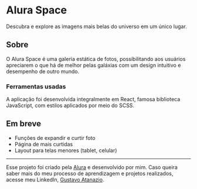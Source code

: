 # Alura Space

Descubra e explore as imagens mais belas do universo em um único lugar.

## Sobre

O Alura Space é uma galeria estática de fotos, possibilitando aos usuários apreciarem o que há de melhor pelas galáxias com um design intuitivo e desempenho de outro mundo.

### Ferramentas usadas

A aplicação foi desenvolvida integralmente em React, famosa biblioteca JavaScript, com estilos aplicados por meio do SCSS.

## Em breve

- Funções de expandir e curtir foto
- Página de mais curtidas
- Layout para telas menores (tablet, celular)

---
Esse projeto foi criado pela [Alura](https://www.alura.com.br) e desenvolvido por mim. Caso queira saber mais do meu processo de aprendizagem e projetos realizados, acesse meu LinkedIn, [Gustavo Atanazio](https://www.linkedin.com/in/gustavo-atanazio).
